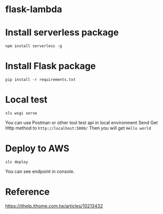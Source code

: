 # flask-lambda

# Install serverless package
```
npm install serverless -g
```

# Install Flask package
```
pip install -r requirements.txt
```

# Local test
```
sls wsgi serve
```

You can use Postman or other tool test api in local environment
Send Get Http method to `http://localhost:5000/`
Then you will get `Hello world`

# Deploy to AWS
```
sls deploy
```
You can see endpoint in console.
# Reference
https://ithelp.ithome.com.tw/articles/10213432